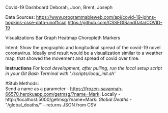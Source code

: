 Covid-19 Dashboard
Deborah, Joon, Brent, Joseph

Data Sources: 
https://www.programmableweb.com/api/covid-19-johns-hopkins-csse-data-unofficial
https://github.com/CSSEGISandData/COVID-19

Visualizations 
Bar Graph
Heatmap
Choropleth
Markers 

Intent:
Show the geographic and longitudinal spread of the covid-19 novel coronavirus. Ideally end result would be a visualization similar to a weather map, that showed the movement and spread of covid over time. 

**Instructions**
*For local development, after pulling, run the local setup script in your Git Bash Terminal with './scripts/local_init.sh'*


#Stub Methods:  
Send a name as a parameter - https://frozen-savannah-66570.herokuapp.com/getmsg/?name=Mark:
Locally - http://localhost:5000/getmsg/?name=Mark:
*Global Deaths* - "/global_deaths/" - returns JSON from CSV 
